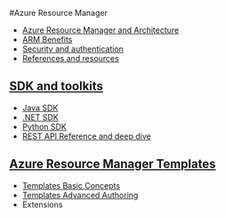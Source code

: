 #Azure Resource Manager  

 * [Azure Resource Manager and Architecture](Introduction.md)
 * [ARM Benefits](Benefits.md)
 * [Security and authentication](Security.md)
 * [References and resources](references.md)

## [SDK and toolkits](SDKs/README.md)
 * [Java SDK](SDKs/Java-sdk.md)
 * [.NET SDK](SDKs/Net-sdk.md)
 * [Python SDK](SDKs/Python-sdk.md)
 * [REST API Reference and deep dive](SDKs/Rest-api.md)
  
## [Azure Resource Manager Templates](Templates/README.md)
 * [Templates Basic Concepts](Templates/Templates_Basics.md)
 * [Templates Advanced Authoring](Templates/Tempalte_Advanced_Authoring.md)
 * Extensions
